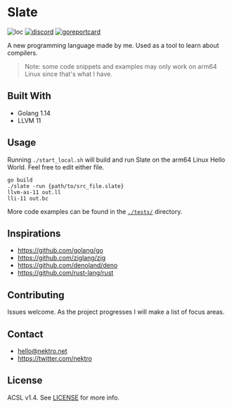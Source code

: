 # Slate

![loc](https://sloc.xyz/github/nektro/slate)
[![discord](https://img.shields.io/discord/551971034593755159.svg?logo=discord)](https://discord.gg/P6Y4zQC)
[![goreportcard](https://goreportcard.com/badge/github.com/nektro/slate)](https://goreportcard.com/report/github.com/nektro/slate)

A new programming language made by me. Used as a tool to learn about compilers.

> Note: some code snippets and examples may only work on arm64 Linux since that's what I have.

## Built With

- Golang 1.14
- LLVM 11

## Usage

Running `./start_local.sh` will build and run Slate on the arm64 Linux Hello World. Feel free to edit either file.

```
go build
./slate -run {path/to/src_file.slate}
llvm-as-11 out.ll
lli-11 out.bc
```

More code examples can be found in the [`./tests/`](./tests/) directory.

## Inspirations

- https://github.com/golang/go
- https://github.com/ziglang/zig
- https://github.com/denoland/deno
- https://github.com/rust-lang/rust

## Contributing

Issues welcome. As the project progresses I will make a list of focus areas.

## Contact

- hello@nektro.net
- https://twitter.com/nektro

## License

ACSL v1.4. See [LICENSE](LICENSE) for more info.
